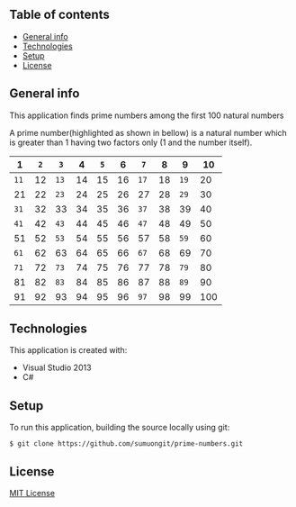 ## Table of contents
* [General info](#general-info)
* [Technologies](#technologies)
* [Setup](#setup)
* [License](#license)

## General info
This application finds prime numbers among the first 100 natural numbers

A prime number(highlighted as shown in bellow) is a natural number which is greater than 1 having two factors only (1 and the number itself).

 |  1  |`2` | `3` | 4  |`5`  | 6  | `7` | 8  | 9  | 10 | 
 |-----|----|-----|----|-----|----|-----|----|----|----|
 | `11`| 12 | `13`| 14 | 15  | 16 | `17`| 18 |`19`| 20 |
 |  21 | 22 | `23`| 24 | 25  | 26 |  27 | 28 |`29`| 30 |
 | `31`| 32 |  33 | 34 | 35  | 36 | `37`| 38 | 39 | 40 |
 | `41`| 42 | `43`| 44 | 45  | 46 | `47`| 48 | 49 | 50 |
 |  51 | 52 | `53`| 54 | 55  | 56 |  57 | 58 |`59`| 60 |
 | `61`| 62 |  63 | 64 | 65  | 66 | `67`| 68 | 69 | 70 |
 | `71`| 72 | `73`| 74 | 75  | 76 |  77 | 78 |`79`| 80 |
 |  81 | 82 | `83`| 84 | 85  | 86 |  87 | 88 |`89`| 90 |
 |  91 | 92 |  93 | 94 | 95  | 96 | `97`| 98 | 99 | 100|

## Technologies
This application is created with:
* Visual Studio 2013
* C# 
	
## Setup
To run this application, building the source locally using git:

```
$ git clone https://github.com/sumuongit/prime-numbers.git

```

## License
[MIT License](https://github.com/sumuongit/prime-numbers/blob/master/LICENSE)

